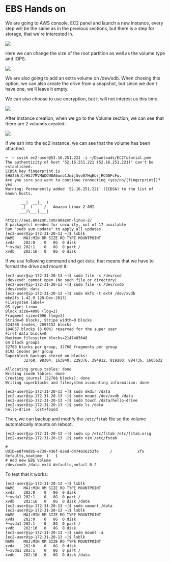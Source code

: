 # EBS Hands on

We are going to AWS console, EC2 panel and launch a new instance, every step will be the same as in the previous sections, but there is a step for storage, that we're interested in.

![](2019-12-30-06-45-26.png)

Here we can change the size of the root partition as well as the volume type and IOPS.

![](2019-12-30-06-46-42.png)

We are also going to add an extra volume on /dev/sdb. When chosing this option, we can also create the drive from a snapshot, but since we don't have one, we'll leave it empty. 

We can also choose to use encryption, but it will not interest us this time.

![](2019-12-30-06-48-02.png)

After instance creation, when we go to the Volume section, we can see that there are 2 volumes created:

![](2019-12-30-06-53-05.png)

If we ssh into the ec2 instance, we can see that the volume has been attached.

```
➜  ~ ssssh ec2-user@52.16.251.221 -i ~/Downloads/EC2Tutorial.pem
The authenticity of host '52.16.251.221 (52.16.251.221)' can't be established.
ECDSA key fingerprint is SHA256:C/H5J7MVMWQCW0A6ono1JmijSvo07HqEbrjRCG8FcFw.
Are you sure you want to continue connecting (yes/no/[fingerprint])? yes
Warning: Permanently added '52.16.251.221' (ECDSA) to the list of known hosts.

       __|  __|_  )
       _|  (     /   Amazon Linux 2 AMI
      ___|\___|___|

https://aws.amazon.com/amazon-linux-2/
8 package(s) needed for security, out of 17 available
Run "sudo yum update" to apply all updates.
[ec2-user@ip-172-31-20-13 ~]$ lsblk
NAME    MAJ:MIN RM SIZE RO TYPE MOUNTPOINT
xvda    202:0    0   8G  0 disk 
└─xvda1 202:1    0   8G  0 part /
xvdb    202:16   0   8G  0 disk 
```

If we use following command and get `data`, that means that we have to format the drive and mount it:

```
[ec2-user@ip-172-31-20-13 ~]$ sudo file -s /dev/xvd
/dev/xvd: cannot open (No such file or directory)
[ec2-user@ip-172-31-20-13 ~]$ sudo file -s /dev/xvdb
/dev/xvdb: data
[ec2-user@ip-172-31-20-13 ~]$ sudo mkfs -t ext4 /dev/xvdb
mke2fs 1.42.9 (28-Dec-2013)
Filesystem label=
OS type: Linux
Block size=4096 (log=2)
Fragment size=4096 (log=2)
Stride=0 blocks, Stripe width=0 blocks
524288 inodes, 2097152 blocks
104857 blocks (5.00%) reserved for the super user
First data block=0
Maximum filesystem blocks=2147483648
64 block groups
32768 blocks per group, 32768 fragments per group
8192 inodes per group
Superblock backups stored on blocks: 
        32768, 98304, 163840, 229376, 294912, 819200, 884736, 1605632

Allocating group tables: done                            
Writing inode tables: done                            
Creating journal (32768 blocks): done
Writing superblocks and filesystem accounting information: done 

[ec2-user@ip-172-31-20-13 ~]$ sudo mkdir /data
[ec2-user@ip-172-31-20-13 ~]$ sudo mount /dev/xvdb /data
[ec2-user@ip-172-31-20-13 ~]$ sudo touch /data/hello-drive
[ec2-user@ip-172-31-20-13 ~]$ sudo ls /data
hello-drive  lost+found
```

Then, we can backup and modify the `/etc/fstab` file so the volume automatically mounts on reboot.

```
[ec2-user@ip-172-31-20-13 ~]$ sudo cp /etc/fstab /etc/fstab.orig
[ec2-user@ip-172-31-20-13 ~]$ sudo vim /etc/fstab
```

```
#
UUID=e8f49d85-e739-436f-82ed-d474016253fe     /           xfs    defaults,noatime  1   1
# Add new EBS Volume
/dev/xvdb /data ext4 defaults,nofail 0 2
```

To test that it works:

```
[ec2-user@ip-172-31-20-13 ~]$ lsblk
NAME    MAJ:MIN RM SIZE RO TYPE MOUNTPOINT
xvda    202:0    0   8G  0 disk 
└─xvda1 202:1    0   8G  0 part /
xvdb    202:16   0   8G  0 disk /data
[ec2-user@ip-172-31-20-13 ~]$ sudo umount /data
[ec2-user@ip-172-31-20-13 ~]$ lsblk
NAME    MAJ:MIN RM SIZE RO TYPE MOUNTPOINT
xvda    202:0    0   8G  0 disk 
└─xvda1 202:1    0   8G  0 part /
xvdb    202:16   0   8G  0 disk 
[ec2-user@ip-172-31-20-13 ~]$ sudo mount -a
[ec2-user@ip-172-31-20-13 ~]$ lsblk
NAME    MAJ:MIN RM SIZE RO TYPE MOUNTPOINT
xvda    202:0    0   8G  0 disk 
└─xvda1 202:1    0   8G  0 part /
xvdb    202:16   0   8G  0 disk /data

```